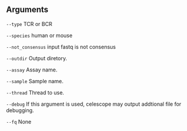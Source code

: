 

## Arguments
`--type` TCR or BCR

`--species` human or mouse

`--not_consensus` input fastq is not consensus

`--outdir` Output diretory.

`--assay` Assay name.

`--sample` Sample name.

`--thread` Thread to use.

`--debug` If this argument is used, celescope may output addtional file for debugging.

`--fq` None

